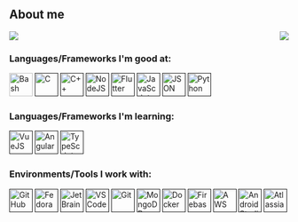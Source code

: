 ## About me
<picture>
<source 
  srcset="https://github-readme-stats.vercel.app/api?username=mariuscontoli&show_icons=true&theme=transparent"
  media="(prefers-color-scheme: dark)"
/>
<source
  srcset="https://github-readme-stats.vercel.app/api?username=mariuscontoli&show_icons=true"
  media="(prefers-color-scheme: light), (prefers-color-scheme: no-preference)"
/>
<img src="https://github-readme-stats.vercel.app/api?username=mariuscontoli&show_icons=true" />
</picture>
<picture>
 <source 
  srcset="https://github-readme-stats.vercel.app/api/top-langs/?username=mariuscontoli&layout=compact&theme=transparent&langs_count=10"
  media="(prefers-color-scheme: dark)"
  />
  <img src="https://github-readme-stats.vercel.app/api/top-langs?username=mariuscontoli&layout=compact&theme=github_dark&langs_count=10" align="right"/>
</picture>

### Languages/Frameworks I'm good at:

<a href="https://www.gnu.org/software/bash"><img alt="Bash" title="Bash" src="https://github.com/mariuscontoli/mariuscontoli/raw/master/icons/bash.ico" height="42"></a>
<a href=""><img alt="C" title="C" src="https://github.com/mariuscontoli/mariuscontoli/raw/master/icons/c.ico" height="42"></a>
<a href=""><img alt="C++" title="C++" src="https://github.com/mariuscontoli/mariuscontoli/raw/master/icons/c++.ico" height="42"></a>
<a href=""><img alt="NodeJS" title="NodeJS" src="https://github.com/mariuscontoli/mariuscontoli/raw/master/icons/nodejs.ico" height="42"></a>
<a href=""><img alt="Flutter" title="Flutter" src="https://github.com/mariuscontoli/mariuscontoli/raw/master/icons/flutter.ico" height="42"></a>
<a href=""><img alt="JavaScript" title="JavaScript" src="https://github.com/mariuscontoli/mariuscontoli/raw/master/icons/js.ico" height="42"></a>
<a href=""><img alt="JSON" title="JSON" src="https://github.com/mariuscontoli/mariuscontoli/raw/master/icons/json.ico" height="42"></a>
<a href=""><img alt="Python" title="Python" src="https://github.com/mariuscontoli/mariuscontoli/raw/master/icons/python.ico" height="42"></a>

### Languages/Frameworks I'm learning:
<a href=""><img alt="VueJS" title="VueJS" src="https://github.com/mariuscontoli/mariuscontoli/raw/master/icons/vue.ico" height="42"></a>
<a href=""><img alt="Angular" title="Angular" src="https://github.com/mariuscontoli/mariuscontoli/raw/master/icons/angular.ico" height="42"></a>
<a href=""><img alt="TypeScript" title="TypeScript" src="https://github.com/mariuscontoli/mariuscontoli/raw/master/icons/ts.ico" height="42"></a>

### Environments/Tools I work with:
<a href=""><img alt="GitHub" title="GitHub" src="https://github.com/mariuscontoli/mariuscontoli/raw/master/icons/github.ico" height="42"></a>
<a href=""><img alt="Fedora" title="Fedora" src="https://github.com/mariuscontoli/mariuscontoli/raw/master/icons/fedora.ico" height="42"></a>
<a href=""><img alt="JetBrains" title="JetBrains" src="https://github.com/mariuscontoli/mariuscontoli/raw/master/icons/jetbrains.ico" height="42"></a>
<a href=""><img alt="VSCode" title="VSCode" src="https://github.com/mariuscontoli/mariuscontoli/raw/master/icons/vscode.ico" height="42"></a>
<a href=""><img alt="Git" title="Git" src="https://github.com/mariuscontoli/mariuscontoli/raw/master/icons/git.ico" height="42"></a>
<a href=""><img alt="MongoDB" title="MongoDB" src="https://github.com/mariuscontoli/mariuscontoli/raw/master/icons/mongo.ico" height="42"></a>
<a href=""><img alt="Docker" title="Docker" src="https://github.com/mariuscontoli/mariuscontoli/raw/master/icons/docker.ico" height="42"></a>
<a href=""><img alt="Firebase" title="Firebase" src="https://github.com/mariuscontoli/mariuscontoli/raw/master/icons/firebase.ico" height="42"></a>
<a href=""><img alt="AWS" title="Amazon Web Service" src="https://github.com/mariuscontoli/mariuscontoli/raw/master/icons/aws.ico" height="42"></a>
<a href=""><img alt="Android Studio" title="Android Studio" src="https://github.com/mariuscontoli/mariuscontoli/raw/master/icons/android_studio.ico" height="42"></a>
<a href=""><img alt="Atlassian" title="Atlassian" src="https://github.com/mariuscontoli/mariuscontoli/raw/master/icons/atlassian.ico" height="42"></a>